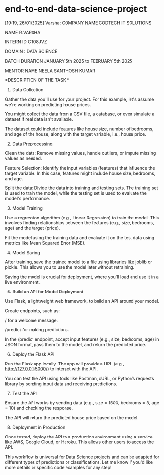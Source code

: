 # end-to-end-data-science-project
[19:19, 26/01/2025] Varsha: COMPANY NAME CODTECH IT SOLUTIONS

NAME R.VARSHA

INTERN ID CT08JVZ

DOMAIN : DATA SCIENCE

BATCH DURATION JANUARY 5th 2025 to FEBRUARY 5th 2025

MENTOR NAME NEELA SANTHOSH KUMAR

*DESCRIPTION OF THE TASK *


1. Data Collection

Gather the data you'll use for your project. For this example, let's assume we're working on predicting house prices.

You might collect the data from a CSV file, a database, or even simulate a dataset if real data isn't available.

The dataset could include features like house size, number of bedrooms, and age of the house, along with the target variable, i.e., house price.

2. Data Preprocessing

Clean the data: Remove missing values, handle outliers, or impute missing values as needed.

Feature Selection: Identify the input variables (features) that influence the target variable. In this case, features might include house size, bedrooms, and age.

Split the data: Divide the data into training and testing sets. The training set is used to train the model, while the testing set is used to evaluate the model's performance.

3. Model Training

Use a regression algorithm (e.g., Linear Regression) to train the model. This involves finding relationships between the features (e.g., size, bedrooms, age) and the target (price).

Fit the model using the training data and evaluate it on the test data using metrics like Mean Squared Error (MSE).

4. Model Saving

After training, save the trained model to a file using libraries like joblib or pickle. This allows you to use the model later without retraining.

Saving the model is crucial for deployment, where you'll load and use it in a live environment.

5. Build an API for Model Deployment

Use Flask, a lightweight web framework, to build an API around your model.

Create endpoints, such as: 

/ for a welcome message.

/predict for making predictions.

In the /predict endpoint, accept input features (e.g., size, bedrooms, age) in JSON format, pass them to the model, and return the predicted price.

6. Deploy the Flask API

Run the Flask app locally. The app will provide a URL (e.g., http://127.0.0.1:5000/) to interact with the API.

You can test the API using tools like Postman, cURL, or Python’s requests library by sending input data and receiving predictions.

7. Test the API

Ensure the API works by sending data (e.g., size = 1500, bedrooms = 3, age = 10) and checking the response.

The API will return the predicted house price based on the model.

8. Deployment in Production

Once tested, deploy the API to a production environment using a service like AWS, Google Cloud, or Heroku. This allows other users to access the API.

This workflow is universal for Data Science projects and can be adapted for different types of predictions or classifications. Let me know if you'd like more details or specific code examples for any step!
